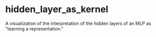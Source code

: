 # hidden_layer_as_kernel
A visualization of the interpretation of the hidden layers of an MLP as "learning a representation."
